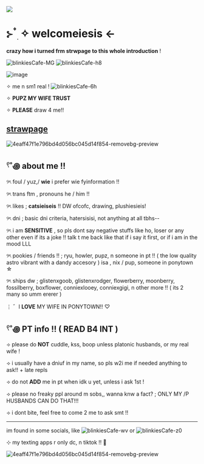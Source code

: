 ![](https://komarev.com/ghpvc/?username=litteryzu&color=641c41&style=for-the-badge&label=PROFILE+VIEWS) 

 # ⊱  ۫ ׅ ✧ welcomeiesis  <-

**crazy how i turned frm strwpage to this whole introduction** !



![blinkiesCafe-MG](https://github.com/user-attachments/assets/c2a7fe57-a909-42ac-9bd4-54dbfed1d014) ![blinkiesCafe-h8](https://github.com/user-attachments/assets/fcc9b9da-9bbb-433e-9d78-41b9f8e3e420)



![image](https://github.com/user-attachments/assets/e0fb6bb8-8485-487b-84ec-5d5eacaa24e7)


✧ me n sm1 real ! ![blinkiesCafe-6h](https://github.com/user-attachments/assets/9a1a3b39-2586-466f-9513-76485852dadb)


✧ **PUPZ MY WIFE TRUST**

✧ **PLEASE** draw 4 me!!

## [strawpage](https://yzuwi.straw.page)







![4eaff47f1e796bd4d056bc045d14f854-removebg-preview](https://github.com/user-attachments/assets/2d27b36b-9741-434a-aecf-28902464f6d8)






## 𓍢˚꩜ about me !!


୨ৎ foul / yuz,/ **wie** i prefer wie fyinformation !! 

୨ৎ trans ftm , pronouns he / him !!

୨ৎ likes ; **catsieiseis** !! DW ofcofc, drawing, plushiesieis! 

୨ৎ dni ; basic dni criteria, hatersisisi, not anything at all tbhs--

୨ৎ i am **SENSITIVE** , so pls dont say negative stuffs like ho, loser or any other even if its a joke !! talk t me back like that if i say it first, or if i am in the mood LLL

୨ৎ pookies / friends !! ; ryu, howler, pupz, n someone in pt !! ( the low quality astro vibrant with a dandy accesory )  isa , nix / pup, someone in ponytown  ☆ 


୨ৎ ships dw ; glistenxgoob, glistenxrodger, flowerberry, moonberry, fossilberry, boxflower, conniexlooey, conniexgigi, n other more !! ( its 2 many so umm ererer )

⋮  ゛I **LOVE** MY WIFE IN PONYTOWN!! ♡ 


## 𓍢˚꩜ PT info !! ( READ B4 INT )


⟢ please do **NOT** cuddle, kss, boop unless platonic husbands, or my real wife !

⟢ i usually have a dniuf in my name, so pls w2i me if needed anything to ask!! + late repls

⟢ do not **ADD** me in pt when idk u yet, unless i ask 1st !

⟢ please no freaky ppl around m sobs,, wanna knw a fact? ; ONLY MY /P HUSBANDS CAN DO THAT!!!

⟢ i dont bite, feel free to come 2 me to ask smt !! 

-------------------------------------------------------------

im found in some socials, like ![blinkiesCafe-wv](https://github.com/user-attachments/assets/0294e547-9fbd-4148-b273-38e3f6673cc3) or ![blinkiesCafe-z0](https://github.com/user-attachments/assets/f1f9871c-c74c-4ef5-b781-a247c732571d)


⊹ my texting apps r only dc, n tiktok !! 🦴





![4eaff47f1e796bd4d056bc045d14f854-removebg-preview](https://github.com/user-attachments/assets/7c9a5867-990e-4d28-9071-453f1fc298b6)
























